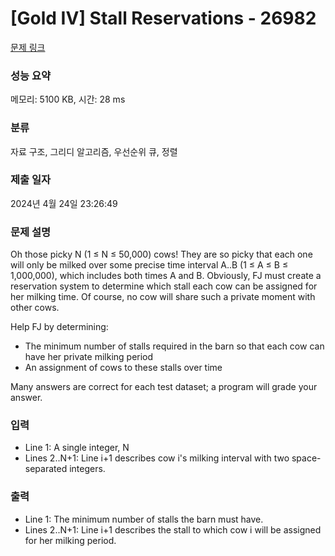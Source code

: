 # [Gold IV] Stall Reservations - 26982 

[문제 링크](https://www.acmicpc.net/problem/26982) 

### 성능 요약

메모리: 5100 KB, 시간: 28 ms

### 분류

자료 구조, 그리디 알고리즘, 우선순위 큐, 정렬

### 제출 일자

2024년 4월 24일 23:26:49

### 문제 설명

<p>Oh those picky N (1 ≤ N ≤ 50,000) cows! They are so picky that each one will only be milked over some precise time interval A..B (1 ≤ A ≤ B ≤ 1,000,000), which includes both times A and B. Obviously, FJ must create a reservation system to determine which stall each cow can be assigned for her milking time. Of course, no cow will share such a private moment with other cows.</p>

<p>Help FJ by determining:</p>

<ul>
	<li>The minimum number of stalls required in the barn so that each cow can have her private milking period</li>
	<li>An assignment of cows to these stalls over time</li>
</ul>

<p>Many answers are correct for each test dataset; a program will grade your answer.</p>

### 입력 

 <ul>
	<li>Line 1: A single integer, N</li>
	<li>Lines 2..N+1: Line i+1 describes cow i's milking interval with two space-separated integers.</li>
</ul>

### 출력 

 <ul>
	<li>Line 1: The minimum number of stalls the barn must have.</li>
	<li>Lines 2..N+1: Line i+1 describes the stall to which cow i will be assigned for her milking period.</li>
</ul>


